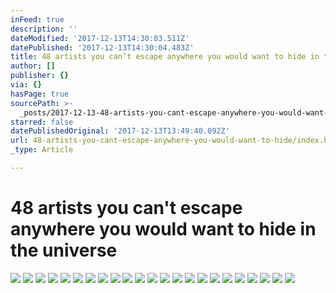 ```yaml
---
inFeed: true
description: ''
dateModified: '2017-12-13T14:30:03.511Z'
datePublished: '2017-12-13T14:30:04.483Z'
title: 48 artists you can’t escape anywhere you would want to hide in the universe
author: []
publisher: {}
via: {}
hasPage: true
sourcePath: >-
  _posts/2017-12-13-48-artists-you-cant-escape-anywhere-you-would-want-to-hide.md
starred: false
datePublishedOriginal: '2017-12-13T13:49:40.092Z'
url: 48-artists-you-cant-escape-anywhere-you-would-want-to-hide/index.html
_type: Article

---
```

# 48 artists you can't escape anywhere you would want to hide in the universe
![](https://the-grid-user-content.s3-us-west-2.amazonaws.com/7d276f47-80df-4861-9f08-5830f5df7e72.jpg)
![](https://the-grid-user-content.s3-us-west-2.amazonaws.com/055616b6-7d90-4f3a-b32f-d127ffdeb646.jpg)
![](https://the-grid-user-content.s3-us-west-2.amazonaws.com/853d26b7-cd5e-4ef0-90f2-e2de67a7ca3a.jpg)
![](https://the-grid-user-content.s3-us-west-2.amazonaws.com/4aa9e043-4019-40dc-a62e-dc64a7333b5e.jpg)
![](https://the-grid-user-content.s3-us-west-2.amazonaws.com/c867a70d-1964-493d-b7d4-7de34710628c.jpg)
![](https://the-grid-user-content.s3-us-west-2.amazonaws.com/4d8bc8fa-d990-4231-8a8a-fb980a3e67a7.jpg)
![](https://the-grid-user-content.s3-us-west-2.amazonaws.com/eb05857a-dfd4-4904-aaf8-804552597c8d.png)
![](https://the-grid-user-content.s3-us-west-2.amazonaws.com/7be266c1-da9d-4da9-9b69-1a945432311f.jpg)
![](https://the-grid-user-content.s3-us-west-2.amazonaws.com/0f96d7a2-f124-45d0-a77d-c82ae67ae31f.jpg)
![](https://the-grid-user-content.s3-us-west-2.amazonaws.com/99bea4df-a18d-4cdc-b1c1-78224f9afcb8.jpg)
![](https://the-grid-user-content.s3-us-west-2.amazonaws.com/0ed0d560-f3dd-4a31-8695-1527b04292b1.jpg)
![](https://the-grid-user-content.s3-us-west-2.amazonaws.com/245f3df6-a6b4-4eb8-94d2-bd7b5ee05d0c.jpg)
![](https://the-grid-user-content.s3-us-west-2.amazonaws.com/d13d77af-b203-4a2a-9a1c-1a215083e453.jpg)
![](https://the-grid-user-content.s3-us-west-2.amazonaws.com/ad5c27fe-ad19-4b61-8c78-29abffc1ff89.jpg)
![](https://the-grid-user-content.s3-us-west-2.amazonaws.com/38c469da-f110-43e0-b62e-9b93362b579b.jpg)
![](https://the-grid-user-content.s3-us-west-2.amazonaws.com/c528f7d8-186f-4155-838c-e01d3a52582e.jpg)
![](https://the-grid-user-content.s3-us-west-2.amazonaws.com/634e9c94-f61c-4c0b-8ad9-08254bfdf2b1.jpg)
![](https://the-grid-user-content.s3-us-west-2.amazonaws.com/a5c5e5a4-6e07-4461-a606-bdefd0937158.jpg)
![](https://the-grid-user-content.s3-us-west-2.amazonaws.com/9e7aafa3-021f-475d-aa83-e50aa78e246d.jpg)
![](https://the-grid-user-content.s3-us-west-2.amazonaws.com/2b6a6d9d-3d64-406f-85cf-2f80b06a00ae.jpg)
![](https://the-grid-user-content.s3-us-west-2.amazonaws.com/d0202a67-cd30-419a-813e-5ddfb740f739.jpg)
![](https://the-grid-user-content.s3-us-west-2.amazonaws.com/fde231d0-22ab-42ff-a85a-d708639c865c.jpg)
![](https://the-grid-user-content.s3-us-west-2.amazonaws.com/a9475d65-6f23-4971-8b35-86108f9102d5.jpg)